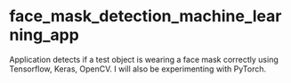 # face_mask_detection_machine_learning_app
Application detects if a test object is wearing a face mask correctly using Tensorflow, Keras, OpenCV. I will also be experimenting with PyTorch.
